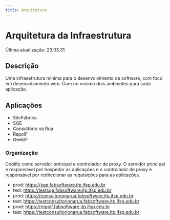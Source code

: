 ```yaml
---
title: Arquitetura
---
```

# Arquitetura da Infraestrutura

Última atualização: 23.03.31

## Descrição

Uma infraestrutura mínima para o desenvolvimento de software, com foco em desenvolvimento web. Com no mínimo dois ambientes para cada aplicação.

## Aplicações

- SiteFábrica
- SGE
- Consultório na Rua
- RepoIF
- GeekIF

### Organização

Coolify como servidor principal e controlador de proxy. O servidor principal é responsável por hospedar as aplicações e o controlador de proxy é responsável por redirecionar as requisições para as aplicações.

- prod: https://sge.fabsoftware.itp.ifsp.edu.br
- test: https://testsge.fabsoftware.itp.ifsp.edu.br
- prod: https://consultorionarua.fabsoftware.itp.ifsp.edu.br
- test: https://testconsultorionarua.fabsoftware.itp.ifsp.edu.br
- prod: https://repoif.fabsoftware.itp.ifsp.edu.br
- test: https://testconsultorionarua.fabsoftware.itp.ifsp.edu.br
